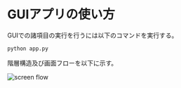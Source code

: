 # GUIアプリの使い方

GUIでの諸項目の実行を行うには以下のコマンドを実行する。

```bash
python app.py
```

階層構造及び画面フローを以下に示す。

![screen flow](https://github.com/user-attachments/assets/70d2a21f-0cb9-4074-a5c2-0449ed2b64eb)
